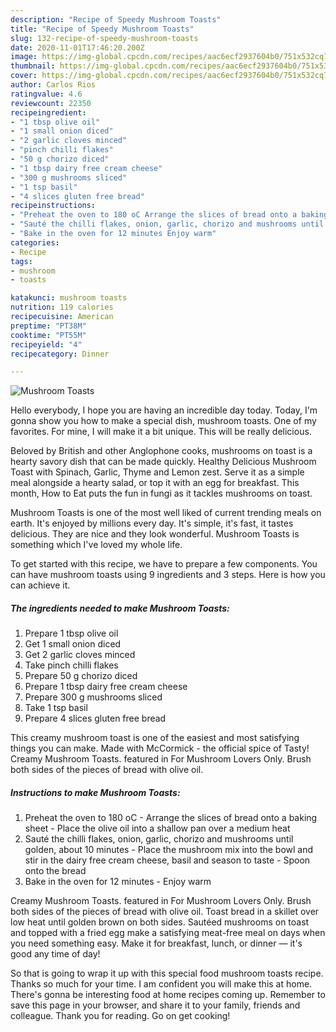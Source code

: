 ```yaml
---
description: "Recipe of Speedy Mushroom Toasts"
title: "Recipe of Speedy Mushroom Toasts"
slug: 132-recipe-of-speedy-mushroom-toasts
date: 2020-11-01T17:46:20.200Z
image: https://img-global.cpcdn.com/recipes/aac6ecf2937604b0/751x532cq70/mushroom-toasts-recipe-main-photo.jpg
thumbnail: https://img-global.cpcdn.com/recipes/aac6ecf2937604b0/751x532cq70/mushroom-toasts-recipe-main-photo.jpg
cover: https://img-global.cpcdn.com/recipes/aac6ecf2937604b0/751x532cq70/mushroom-toasts-recipe-main-photo.jpg
author: Carlos Rios
ratingvalue: 4.6
reviewcount: 22350
recipeingredient:
- "1 tbsp olive oil"
- "1 small onion diced"
- "2 garlic cloves minced"
- "pinch chilli flakes"
- "50 g chorizo diced"
- "1 tbsp dairy free cream cheese"
- "300 g mushrooms sliced"
- "1 tsp basil"
- "4 slices gluten free bread"
recipeinstructions:
- "Preheat the oven to 180 oC Arrange the slices of bread onto a baking sheet Place the olive oil into a shallow pan over a medium heat"
- "Sauté the chilli flakes, onion, garlic, chorizo and mushrooms until golden, about 10 minutes Place the mushroom mix into the bowl and stir in the dairy free cream cheese, basil and season to taste Spoon onto the bread"
- "Bake in the oven for 12 minutes Enjoy warm"
categories:
- Recipe
tags:
- mushroom
- toasts

katakunci: mushroom toasts 
nutrition: 119 calories
recipecuisine: American
preptime: "PT38M"
cooktime: "PT55M"
recipeyield: "4"
recipecategory: Dinner

---
```



![Mushroom Toasts](https://img-global.cpcdn.com/recipes/aac6ecf2937604b0/751x532cq70/mushroom-toasts-recipe-main-photo.jpg)

Hello everybody, I hope you are having an incredible day today. Today, I'm gonna show you how to make a special dish, mushroom toasts. One of my favorites. For mine, I will make it a bit unique. This will be really delicious.

Beloved by British and other Anglophone cooks, mushrooms on toast is a hearty savory dish that can be made quickly. Healthy Delicious Mushroom Toast with Spinach, Garlic, Thyme and Lemon zest. Serve it as a simple meal alongside a hearty salad, or top it with an egg for breakfast. This month, How to Eat puts the fun in fungi as it tackles mushrooms on toast.

Mushroom Toasts is one of the most well liked of current trending meals on earth. It's enjoyed by millions every day. It's simple, it's fast, it tastes delicious. They are nice and they look wonderful. Mushroom Toasts is something which I've loved my whole life.


To get started with this recipe, we have to prepare a few components. You can have mushroom toasts using 9 ingredients and 3 steps. Here is how you can achieve it.

<!--inarticleads1-->

##### The ingredients needed to make Mushroom Toasts:

1. Prepare 1 tbsp olive oil
1. Get 1 small onion diced
1. Get 2 garlic cloves minced
1. Take pinch chilli flakes
1. Prepare 50 g chorizo diced
1. Prepare 1 tbsp dairy free cream cheese
1. Prepare 300 g mushrooms sliced
1. Take 1 tsp basil
1. Prepare 4 slices gluten free bread


This creamy mushroom toast is one of the easiest and most satisfying things you can make. Made with McCormick - the official spice of Tasty! Creamy Mushroom Toasts. featured in For Mushroom Lovers Only. Brush both sides of the pieces of bread with olive oil. 

<!--inarticleads2-->

##### Instructions to make Mushroom Toasts:

1. Preheat the oven to 180 oC - Arrange the slices of bread onto a baking sheet - Place the olive oil into a shallow pan over a medium heat
1. Sauté the chilli flakes, onion, garlic, chorizo and mushrooms until golden, about 10 minutes - Place the mushroom mix into the bowl and stir in the dairy free cream cheese, basil and season to taste - Spoon onto the bread
1. Bake in the oven for 12 minutes - Enjoy warm


Creamy Mushroom Toasts. featured in For Mushroom Lovers Only. Brush both sides of the pieces of bread with olive oil. Toast bread in a skillet over low heat until golden brown on both sides. Sautéed mushrooms on toast and topped with a fried egg make a satisfying meat-free meal on days when you need something easy. Make it for breakfast, lunch, or dinner — it&#39;s good any time of day! 

So that is going to wrap it up with this special food mushroom toasts recipe. Thanks so much for your time. I am confident you will make this at home. There's gonna be interesting food at home recipes coming up. Remember to save this page in your browser, and share it to your family, friends and colleague. Thank you for reading. Go on get cooking!
